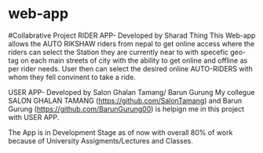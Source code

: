 # web-app
#Collabrative Project
RIDER APP- Developed by Sharad Thing
This Web-app allows the AUTO RIKSHAW riders from nepal to get online access where the riders can select the Station they are currently near to with specefic geo-tag on each main streets of city with the ability to get online and offline as per rider needs. User then can select the desired online AUTO-RIDERS with whom they fell convinent to take a ride. 

USER APP- Developed by Salon Ghalan Tamang/ Barun Gurung
My collegue SALON GHALAN TAMANG (https://github.com/SalonTamang) and Barun Gurung (https://github.com/BarunGurung00) is helpign me in this project with USER APP.

The App is in Development Stage as of now with overall 80% of work because of University Assigments/Lectures and Classes. 
